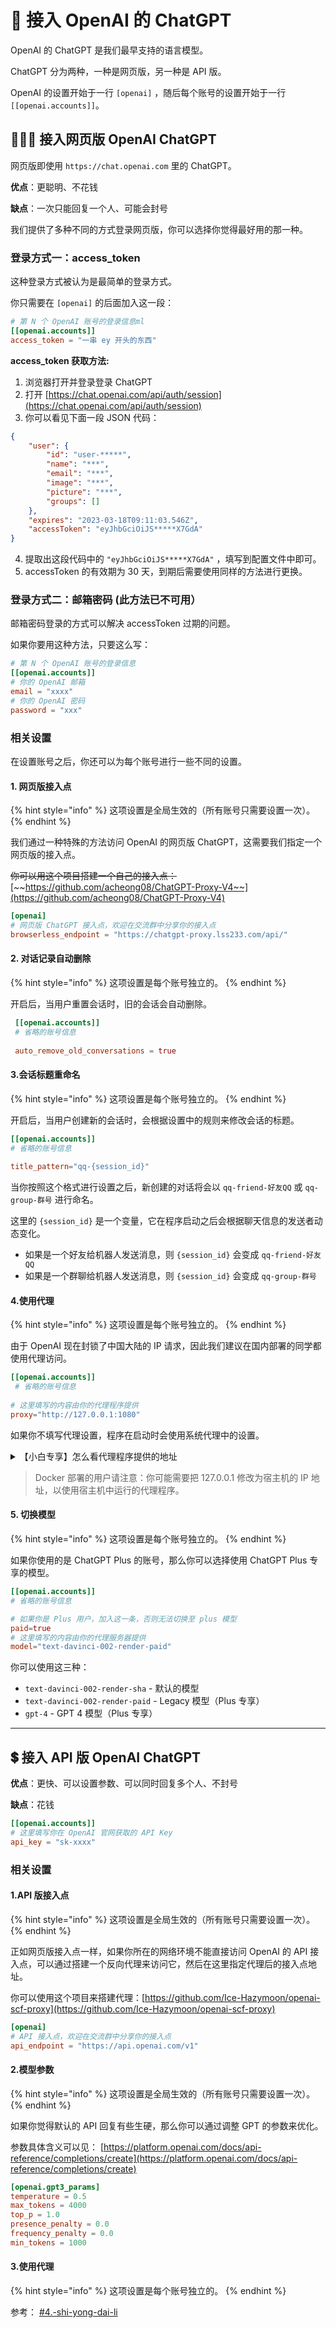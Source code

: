 # 🤨 接入 OpenAI 的 ChatGPT

OpenAI 的 ChatGPT 是我们最早支持的语言模型。

ChatGPT 分为两种，一种是网页版，另一种是 API 版。

OpenAI 的设置开始于一行 `[openai]` ，随后每个账号的设置开始于一行 `[[openai.accounts]]`。

## **👨🏻‍💻 接入网页版 OpenAI ChatGPT**

网页版即使用 `https://chat.openai.com` 里的 ChatGPT。

**优点**：更聪明、不花钱

**缺点**：一次只能回复一个人、可能会封号

我们提供了多种不同的方式登录网页版，你可以选择你觉得最好用的那一种。

### **登录方式一：access\_token**

这种登录方式被认为是最简单的登录方式。

你只需要在 `[openai]` 的后面加入这一段：

```toml
# 第 N 个 OpenAI 账号的登录信息ml
[[openai.accounts]]
access_token = "一串 ey 开头的东西"
```

**access\_token 获取方法:**

1. 浏览器打开并登录登录 ChatGPT
2. 打开 [https://chat.openai.com/api/auth/session](https://chat.openai.com/api/auth/session)
3. 你可以看见下面一段 JSON 代码：

```json
{
    "user": {
        "id": "user-*****",
        "name": "***",
        "email": "***",
        "image": "***",
        "picture": "***",
        "groups": []
    },
    "expires": "2023-03-18T09:11:03.546Z",
    "accessToken": "eyJhbGciOiJS*****X7GdA"
} 
```

4. 提取出这段代码中的 `"eyJhbGciOiJS*****X7GdA"` ，填写到配置文件中即可。
5. accessToken 的有效期为 30 天，到期后需要使用同样的方法进行更换。

### **登录方式二：邮箱密码 (此方法已不可用）**

邮箱密码登录的方式可以解决 accessToken 过期的问题。

如果你要用这种方法，只要这么写：

```toml
# 第 N 个 OpenAI 账号的登录信息
[[openai.accounts]]
# 你的 OpenAI 邮箱
email = "xxxx" 
# 你的 OpenAI 密码
password = "xxx"
```

### **相关设置**

在设置账号之后，你还可以为每个账号进行一些不同的设置。

#### **1. 网页版接入点**

{% hint style="info" %}
这项设置是全局生效的（所有账号只需要设置一次）。
{% endhint %}

我们通过一种特殊的方法访问 OpenAI 的网页版 ChatGPT，这需要我们指定一个网页版的接入点。

~~你可以用这个项目搭建一个自己的接入点：~~[~~https://github.com/acheong08/ChatGPT-Proxy-V4~~](https://github.com/acheong08/ChatGPT-Proxy-V4)

```toml
[openai]
# 网页版 ChatGPT 接入点，欢迎在交流群中分享你的接入点
browserless_endpoint = "https://chatgpt-proxy.lss233.com/api/"
```

#### **2. 对话记录自动删除**

{% hint style="info" %}
这项设置是每个账号独立的。
{% endhint %}

开启后，当用户重置会话时，旧的会话会自动删除。

```toml
 [[openai.accounts]]
 # 省略的账号信息
 
 auto_remove_old_conversations = true
```

#### **3.会话标题重命名**

{% hint style="info" %}
这项设置是每个账号独立的。
{% endhint %}

开启后，当用户创建新的会话时，会根据设置中的规则来修改会话的标题。

```toml
[[openai.accounts]]
# 省略的账号信息
​
title_pattern="qq-{session_id}"
```

当你按照这个格式进行设置之后，新创建的对话将会以 `qq-friend-好友QQ` 或 `qq-group-群号` 进行命名。

这里的 `{session_id}` 是一个变量，它在程序启动之后会根据聊天信息的发送者动态变化。

* 如果是一个好友给机器人发送消息，则 `{session_id}` 会变成 `qq-friend-好友QQ`
* 如果是一个群聊给机器人发送消息，则 `{session_id}` 会变成 `qq-group-群号`

#### **4.使用代理**

{% hint style="info" %}
这项设置是每个账号独立的。
{% endhint %}

由于 OpenAI 现在封锁了中国大陆的 IP 请求，因此我们建议在国内部署的同学都使用代理访问。

```toml
[[openai.accounts]]
 # 省略的账号信息
 
# 这里填写的内容由你的代理程序提供
proxy="http://127.0.0.1:1080"
```

如果你不填写代理设置，程序在启动时会使用系统代理中的设置。

<details>

<summary>【小白专享】怎么看代理程序提供的地址</summary>

通常来说你的电脑上需要装一个叫做 Clash 或者 v2rayN 的软件，不同的软件看法不同。

我们要填写的是你电脑上通过这些代理软件提供的代理地址，而不是你的代理**节点地址**。

### v2rayN

<img src="../../.gitbook/assets/image (49).png" alt="" data-size="original">

你的地址就填 `http://127.0.0.1:10808` ，其中 `10808` 这个数字要改成图中红框标出的两个数字中的一个。

### Clash

![](<../../.gitbook/assets/image (38).png>)

你的地址就填 `http://127.0.0.1:7890`，其中 `7890`这个数字要改成图中红框标出的数字。

### 其他软件

你的软件应该会提供类似的端口号。如果你实在找不到的话可以问问客服，或者还有一种方法：

把有关代理的配置全部删除，然后在代理软件上开启全局模式。



</details>

> Docker 部署的用户请注意：你可能需要把 127.0.0.1 修改为宿主机的 IP 地址，以使用宿主机中运行的代理程序。

#### **5. 切换模型**

{% hint style="info" %}
这项设置是每个账号独立的。
{% endhint %}

如果你使用的是 ChatGPT Plus 的账号，那么你可以选择使用 ChatGPT Plus 专享的模型。

```toml
[[openai.accounts]]
# 省略的账号信息

# 如果你是 Plus 用户，加入这一条，否则无法切换至 plus 模型 
paid=true
# 这里填写的内容由你的代理服务器提供
model="text-davinci-002-render-paid"
```

你可以使用这三种：

* `text-davinci-002-render-sha` - 默认的模型
* `text-davinci-002-render-paid` - Legacy 模型（Plus 专享）
* `gpt-4` - GPT 4 模型（Plus 专享）

***

## **💲 接入 API 版 OpenAI ChatGPT**

**优点**：更快、可以设置参数、可以同时回复多个人、不封号

**缺点**：花钱

```toml
[[openai.accounts]]
# 这里填写你在 OpenAI 官网获取的 API Key
api_key = "sk-xxxx"
```

### **相关设置**

#### **1.API 版接入点**

{% hint style="info" %}
这项设置是全局生效的（所有账号只需要设置一次）。
{% endhint %}

正如网页版接入点一样，如果你所在的网络环境不能直接访问 OpenAI 的 API 接入点，可以通过搭建一个反向代理来访问它，然后在这里指定代理后的接入点地址。

你可以使用这个项目来搭建代理：[https://github.com/Ice-Hazymoon/openai-scf-proxy](https://github.com/Ice-Hazymoon/openai-scf-proxy)

```toml
[openai]
# API 接入点，欢迎在交流群中分享你的接入点
api_endpoint = "https://api.openai.com/v1"
```

#### **2.模型参数**

{% hint style="info" %}
这项设置是全局生效的（所有账号只需要设置一次）。
{% endhint %}

如果你觉得默认的 API 回复有些生硬，那么你可以通过调整 GPT 的参数来优化。

参数具体含义可以见： [https://platform.openai.com/docs/api-reference/completions/create](https://platform.openai.com/docs/api-reference/completions/create)

```toml
[openai.gpt3_params]
temperature = 0.5
max_tokens = 4000
top_p = 1.0
presence_penalty = 0.0
frequency_penalty = 0.0
min_tokens = 1000
```

#### **3.使用代理**

{% hint style="info" %}
这项设置是每个账号独立的。
{% endhint %}

参考： [#4.-shi-yong-dai-li](jie-ru-openai-de-chatgpt.md#4.-shi-yong-dai-li "mention")
